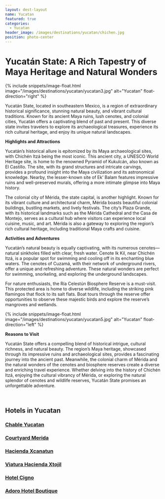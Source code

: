 ```yaml
---
layout: dest-layout
name: Yucatan
featured: true
categories:
  - Yucatan
header_image: /images/destinations/yucatan/chichen.jpg
position: photo-center
---
```

# **Yucatán State: A Rich Tapestry of Maya Heritage and Natural Wonders**

{% include snippets/image-float.html image="/images/destinations/yucatan/yucatan3.jpg" alt="Yucatan" float-direction="right" %}

Yucatán State, located in southeastern Mexico, is a region of extraordinary historical significance, stunning natural beauty, and vibrant cultural traditions. Known for its ancient Maya ruins, lush cenotes, and colonial cities, Yucatán offers a captivating blend of past and present. This diverse state invites travelers to explore its archaeological treasures, experience its rich cultural heritage, and enjoy its unique natural landscapes.

**Highlights and Attractions**

Yucatán’s historical allure is epitomized by its Maya archaeological sites, with Chichén Itzá being the most iconic. This ancient city, a UNESCO World Heritage site, is home to the renowned Pyramid of Kukulcán, also known as El Castillo. The site, with its grand structures and intricate carvings, provides a profound insight into the Maya civilization and its astronomical knowledge. Nearby, the lesser-known site of Ek’ Balam features impressive ruins and well-preserved murals, offering a more intimate glimpse into Maya history.

The colonial city of Mérida, the state capital, is another highlight. Known for its vibrant culture and architectural charm, Mérida boasts beautiful colonial buildings, bustling markets, and lively festivals. The city’s Plaza Grande, with its historical landmarks such as the Mérida Cathedral and the Casa de Montejo, serves as a cultural hub where visitors can experience local cuisine, music, and art. Mérida is also a gateway to exploring the region’s rich cultural heritage, including traditional Maya crafts and cuisine.

**Activities and Adventures**

Yucatán’s natural beauty is equally captivating, with its numerous cenotes—natural sinkholes filled with clear, fresh water. Cenote Ik Kil, near Chichén Itzá, is a popular spot for swimming and cooling off in its enchanting blue waters. The cenotes of Cuzamá, with their network of underground rivers, offer a unique and refreshing adventure. These natural wonders are perfect for swimming, snorkeling, and exploring the underground landscapes.

For nature enthusiasts, the Ría Celestún Biosphere Reserve is a must-visit. This protected area is home to diverse wildlife, including the striking pink flamingos that flock to its salt flats. Boat tours through the reserve offer opportunities to observe these majestic birds and explore the reserve’s mangroves and wetlands.

{% include snippets/image-float.html image="/images/destinations/yucatan/yucatan5.jpg" alt="Yucatan" float-direction="left" %}

**Reasons to Visit**

Yucatán State offers a compelling blend of historical intrigue, cultural richness, and natural beauty. The region’s Maya heritage, showcased through its impressive ruins and archaeological sites, provides a fascinating journey into the ancient past. Meanwhile, the colonial charm of Mérida and the natural wonders of the cenotes and biosphere reserves create a diverse and enriching travel experience. Whether delving into the history of Chichén Itzá, enjoying the cultural vibrancy of Mérida, or exploring the natural splendor of cenotes and wildlife reserves, Yucatán State promises an unforgettable adventure.

&nbsp;  
## Hotels in Yucatan

<section class='grid'>
<div class="col-3_sm-4_xs-6 padded-1">
    <a href="/hotels/chableyuc">
        <div class="bg-image square" style="background-image:url('/images/hotels/chableyuc/chableyuc7.jpeg')">  </div>
        <h3 class='center'>Chable Yucatan</h3>        
    </a>  
</div>

<div class="col-3_sm-4_xs-6 padded-1">
    <a href="/hotels/courtyardmed">
        <div class="bg-image square" style="background-image:url('/images/hotels/courtyardmerida/courtyardmer1.jpg')">  </div>
        <h3 class='center'>Courtyard Merida</h3>        
    </a>  
</div>

<div class="col-3_sm-4_xs-6 padded-1">
    <a href="/hotels/xcanatun">
        <div class="bg-image square" style="background-image:url('/images/hotels/xcanatun/xcanatun3.webp')">  </div>
        <h3 class='center'>Hacienda Xcanatun</h3>        
    </a>  
</div>

<div class="col-3_sm-4_xs-6 padded-1">
    <a href="/hotels/viatura">
        <div class="bg-image square" style="background-image:url('/images/hotels/viatura/viatura2.jpg')">  </div>
        <h3 class='center'>Viatura Hacienda Xtojil </h3>        
    </a>  
</div>

<div class="col-3_sm-4_xs-6 padded-1">
    <a href="/hotels/cigno">
        <div class="bg-image square" style="background-image:url('/images/hotels/cigno/cigno1.jpg')">  </div>
        <h3 class='center'>Hotel Cigno </h3>        
    </a>  
</div>

<div class="col-3_sm-4_xs-6 padded-1">
    <a href="/hotels/adoro">
        <div class="bg-image square" style="background-image:url('/images/hotels/adoro/adoro3.jpg')">  </div>
        <h3 class='center'>Adoro Hotel Boutique </h3>        
    </a>  
</div>

</section>